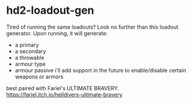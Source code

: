 # hd2-loadout-gen
Tired of running the same loadouts? Look no further than this loadout generator. Upon running, it will generate:
- a primary
- a secondary
- a throwable
- armour type
- armour passive
i'll add support in the future to enable/disable certain weapons or armors

best paired with Fariel's ULTIMATE BRAVERY. 
https://fariel.itch.io/helldivers-ultimate-bravery
